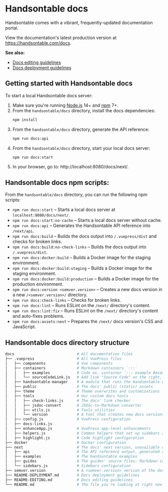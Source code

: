# Handsontable docs

Handsontable comes with a vibrant, frequently-updated documentation portal.

View the documentation's latest production version at https://handsontable.com/docs.

**See also:**

* [Docs editing guidelines](./README-EDITING.md)
* [Docs deployment guidelines](./README-DEPLOYMENT.md)

## Getting started with Handsontable docs

To start a local Handsontable docs server:

1. Make sure you're running [Node.js](https://nodejs.org/en/) 14+ and [npm](https://www.npmjs.com/) 7+.
2. From the `handsontable/docs` directory, install the docs dependencies:
    ```bash
    npm install
    ```
3. From the `handsontable/docs` directory, generate the API reference:
   ```bash
   npm run docs:api
   ```   
4. From the `handsontable/docs` directory, start your local docs server:
   ```bash
   npm run docs:start
   ```
5. In your browser, go to: http://localhost:8080/docs/next/.

## Handsontable docs npm scripts:

From the `handsontable/docs` directory, you can run the following npm scripts:

* `npm run docs:start` – Starts a local docs server at `localhost:8080/docs/next/`.
* `npm run docs:start:no-cache` – Starts a local docs server without cache.
* `npm run docs:api` – Generates the Handsontable API reference into `/next/api`.
* `npm run docs:build` – Builds the docs output into `/.vuepress/dist` and checks for broken links.
* `npm run docs:build:no-check-links` – Builds the docs output into `/.vuepress/dist`.
* `npm run docs:docker:build` – Builds a Docker image for the staging environment.
* `npm run docs:docker:build:staging` – Builds a Docker image for the staging environment.
* `npm run docs:docker:build:production` – Builds a Docker image for the production environment.
* `npm run docs:version <semver.version>` – Creates a new docs version in a new `/<semver.version>/` directory.
* `npm run docs:check-links` – Checks for broken links.
* `npm run docs:lint` – Runs ESLint on the `/next/` directory's content.
* `npm run docs:lint:fix` – Runs ESLint on the `/next/` directory's content and auto-fixes problems.
* `npm run docs:assets:next` – Prepares the `/next/` docs version's CSS and JavaScript.

## Handsontable docs directory structure

```bash
docs                            # All documentation files
├── .vuepress                   # All VuePress files
│   ├── components              # Vue components
│   ├── containers              # Markdown containers `:::`
│   │   ├── examples            # Code ex. container `::: example #exampleId .class :preset --html 1 --js 2`
│   │   └── sourceCodeLink.js   # Add link "Source Code" on the right, `::: source-code-link [URL]`
│   ├── handsontable-manager    # A module that runs the Handsontable examples in different Handsontable versions
│   ├── public                  # The docs' public (static) assets
│   ├── theme                   # Theme overwrites and customizations
│   ├── tools                   # Our custom docs tools
│   │   ├── check-links.js      # The docs' link checker
│   │   ├── jsdoc-convert       # JSDoc-to-Markdown converter
│   │   ├── utils.js            # Tools utilities
│   │   └── version             # A tool that creates new docs versions
│   ├── config.js               # VuePress configuration
│   ├── docs-links.js
│   ├── enhanceApp.js           # VuePress app-level enhancements
│   ├── helpers.js              # Common helpers that set up sidebars and the docs version picker
│   ├── highlight.js            # Code highlight configuration
├── docker                      # Docker configuration
├── next                        # The docs' next version, unavailable on the production environment
│   ├── api                     # The API reference output, generated automatically from JSDoc. Do not edit!
│   ├── examples                # The Handsontable examples
│   ├── guides                  # The guides' source files: Markdown content
│   └── sidebars.js             # Sidebars configuration
├── semver.version              # A <semver.version> version of the docs (for example, 8.4 or 9.0).
├── README-DEPLOYMENT.md        # Docs deployment guidelines
├── README-EDITING.md           # Docs editing guidelines
└── README.md                   # The file you're looking at right now!
```